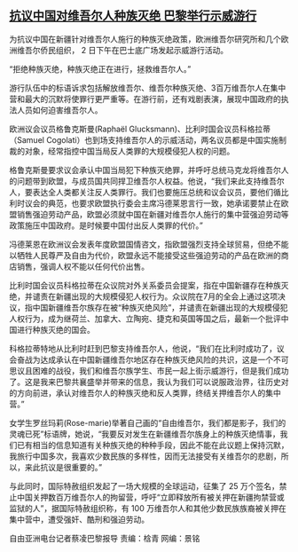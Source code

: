 <!--1633198582000-->
[抗议中国对维吾尔人种族灭绝  巴黎举行示威游行](https://www.rfa.org/mandarin/yataibaodao/zhengzhi/cl-10022021140656.html)
------

<p>为抗议中国在新疆针对维吾尔人施行的种族灭绝政策，欧洲维吾尔研究所和几个欧洲维吾尔侨民组织， 2 日下午在巴士底广场发起示威游行活动。</p><p>“拒绝种族灭绝，种族灭绝正在进行，拯救维吾尔人。”</p><p>游行队伍中的标语诉求包括解放维吾尔、维吾尔种族灭绝、3百万维吾尔人在集中营和最大的沉默将使罪行更严重等。在游行前，还有戏剧表演，展现中国政府的执法人员如何迫害维吾尔人。</p><p>欧洲议会议员格鲁克斯曼(Raphaël Glucksmann)、比利时国会议员科格拉蒂（Samuel Cogolati）也到场支持维吾尔人的示威活动，两名议员都是中国实施制裁的对象，经常指控中国当局反人类罪的大规模侵犯人权的问题。</p><p>格鲁克斯曼要求议会承认中国当局犯下种族灭绝罪，并呼吁总统马克龙将维吾尔人的问题带到欧盟，与成员国共同捍卫维吾尔人权益。他说，“我们来此支持维吾尔人，要表达全人类都关注反人类罪行。我们也要施压总统和议会议员，要他们循比利时议会的典范，也要求欧盟执行委会主席冯德莱恩言行一致，她承诺要禁止在欧盟销售强迫劳动产品，欧盟必须就中国在新疆对维吾尔人施行的集中营强迫劳动等政策施压中国政府。是时候要中国付出反人类罪的代价。”</p><p>冯德莱恩在欧洲议会发表年度欧盟国情咨文，指欧盟强烈支持全球贸易，但绝不能以牺牲人民尊严及自由为代价，欧盟永远不能接受这些强迫劳动的产品在欧洲的商店销售，强调人权不能以任何代价出售。</p><p>比利时国会议员科格拉蒂在众议院对外关系委员会提案，指在中国新疆存在种族灭绝，并谴责在新疆出现的大规模侵犯人权行为。众议院在7月的全会上通过这项决议，指中国新疆维吾尔族存在被“种族灭绝风险”，并谴责在新疆出现的大规模侵犯人权行为，成为继荷兰、加拿大、立陶宛、捷克和英国等国之后，最新一个批评中国进行种族灭绝的国会。</p><p>科格拉蒂特地从比利时赶到巴黎支持维吾尔人，他说，“我们在比利时成功了，议会奋战为达成承认在中国新疆维吾尔地区存在种族灭绝风险的共识，这是一个不可思议且困难的战役，我们和维吾尔族学生、市民一起上街示威游行，但是我们成功了。这是我来巴黎共襄盛举并带来的信息，我认为我们可以说服政治界，往历史对的方向前进，承认对维吾尔人的种族灭绝和反人类罪，终结关押维吾尔人的集中营。”</p><p>女学生罗丝玛莉(Rose-marie)举著自己画的“自由维吾尔，我们都是影子，我们的灵魂已死”标语牌，她说，“我要反对发生在新疆维吾尔族身上的种族灭绝情事，我们已有相当的信息知道有关种族灭绝的种种手段，因此不能在此议题上保持沉默，我旅行中国多次，我喜欢少数民族的多样性，因而无法接受有关维吾尔的悲剧，所以，来此抗议是很重要的。”</p><p>与此同时，国际特赦组织发起了一场大规模的全球运动，征集了 25 万个签名，禁止中国关押数百万维吾尔人的拘留营，呼吁“立即释放所有被关押在新疆拘禁营或监狱的人”，据国际特赦组织称，有 100 万维吾尔人和其他少数民族族裔被关押在集中营中，遭受强奸、酷刑和强迫劳动。</p><p></p><p>自由亚洲电台记者蔡凌巴黎报导 责编：梒青 网编：景铭</p>
